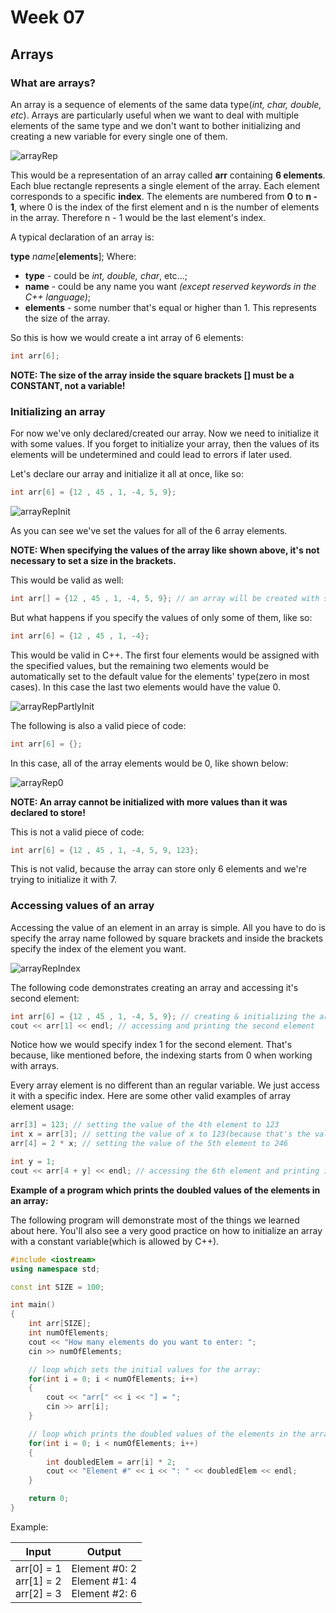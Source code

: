 # Week 07
## Arrays

### What are arrays?
An array is a sequence of elements of the same data type(*int, char, double, etc*). Arrays are particularly useful when we want to deal with multiple elements of the same type and we don't want to bother initializing and creating a new variable for every single one of them.

![arrayRep](/Week07/images/arrayRep.jpeg)

This would be a representation of an array called **arr** containing **6 elements**. Each blue rectangle represents a single element of the array. Each element corresponds to a specific **index**. The elements are numbered from **0** to **n - 1**, where 0 is the index of the first element and n is the number of elements in the array. Therefore n - 1 would be the last element's index.

A typical declaration of an array is:

**type** *name*[**elements**];
Where:
 * **type** - could be *int, double, char*, etc...;
 * **name** - could be any name you want *(except reserved keywords in the C++ language)*;
 * **elements** - some number that's equal or higher than 1. This represents the size of the array.

So this is how we would create a int array of 6 elements:
```c++
int arr[6];
```

**NOTE: The size of the array inside the square brackets [] must be a CONSTANT, not a variable!**

### Initializing an array
For now we've only declared/created our array. Now we need to initialize it with some values. If you forget to initialize your array, then the values of its elements will be undetermined and could lead to errors if later used.

Let's declare our array and initialize it all at once, like so:
```c++
int arr[6] = {12 , 45 , 1, -4, 5, 9};
```
![arrayRepInit](/Week07/images/arrayRepInit.jpeg)

As you can see we've set the values for all of the 6 array elements.

**NOTE: When specifying the values of the array like shown above, it's not necessary to set a size in the brackets.**

This would be valid as well:
```c++
int arr[] = {12 , 45 , 1, -4, 5, 9}; // an array will be created with space for 6 elements
```


But what happens if you specify the values of only some of them, like so:
```c++
int arr[6] = {12 , 45 , 1, -4};
```
This would be valid in C++. The first four elements would be assigned with the specified values, but the remaining two elements would be automatically set to the default value for the elements' type(zero in most cases). In this case the last two elements would have the value 0.

![arrayRepPartlyInit](/Week07/images/arrayRepPartlyInit.jpeg)

The following is also a valid piece of code:
```c++
int arr[6] = {};
```
In this case, all of the array elements would be 0, like shown below:

![arrayRep0](/Week07/images/arrayRep0.jpeg)

**NOTE: An array cannot be initialized with more values than it was declared to store!**

This is not a valid piece of code:
```c++
int arr[6] = {12 , 45 , 1, -4, 5, 9, 123};
```
This is not valid, because the array can store only 6 elements and we're trying to initialize it with 7.

### Accessing values of an array
Accessing the value of an element in an array is simple. All you have to do is specify the array name followed by square brackets and inside the brackets specify the index of the element you want.

![arrayRepIndex](/Week07/images/arrayRepIndex.jpeg)

The following code demonstrates creating an array and accessing it's second element:
```c++
int arr[6] = {12 , 45 , 1, -4, 5, 9}; // creating & initializing the array
cout << arr[1] << endl; // accessing and printing the second element
```

Notice how we would specify index 1 for the second element. That's because, like mentioned before, the indexing starts from 0 when working with arrays.

Every array element is no different than an regular variable. We just access it with a specific index. Here are some other valid examples of array element usage:
```c++
arr[3] = 123; // setting the value of the 4th element to 123
int x = arr[3]; // setting the value of x to 123(because that's the value of the 4th element in the array)
arr[4] = 2 * x; // setting the value of the 5th element to 246

int y = 1;
cout << arr[4 + y] << endl; // accessing the 6th element and printing it
```


**Example of a program which prints the doubled values of the elements in an array:**

The following program will demonstrate most of the things we learned about here. You'll also see a very good practice on how to initialize an array with a constant variable(which is allowed by C++).
```c++
#include <iostream>
using namespace std;

const int SIZE = 100;

int main()
{
    int arr[SIZE];
    int numOfElements;
    cout << "How many elements do you want to enter: ";
    cin >> numOfElements;

    // loop which sets the initial values for the array:
    for(int i = 0; i < numOfElements; i++)
    {
        cout << "arr[" << i << "] = ";
        cin >> arr[i];
    }

    // loop which prints the doubled values of the elements in the array:
    for(int i = 0; i < numOfElements; i++)
    {
        int doubledElem = arr[i] * 2;
        cout << "Element #" << i << ": " << doubledElem << endl;
    }

    return 0;
}
```

Example:

| Input                                             | Output                                           |
|---------------------------------------------------|--------------------------------------------------|
| arr[0] = 1<br/>arr[1] = 2<br/>arr[2] = 3          | Element #0: 2<br/>Element #1: 4<br/>Element #2: 6|
